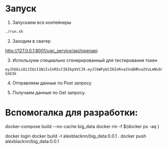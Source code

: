 # Запуск

1. Запускаем все контейнеры 
```bash
./run.sh
```

2. Заходим в свагер

http://127.0.0.1:8001/ugc_service/api/openapi 

3. Используем специально сгенерированный для тестирования токен
```
eyJhbGciOiJIUzI1NiIsInR5cCI6IkpXVCJ9.eyJlbWFpbCI6InRva2VuQHRva2VuLmNvbSIsImlhdCI6MTY4NDMyNzY2Ny4wMzE5ODYsImV4cCI6MTcxNTg2NzY2Ny4wMzE5ODMxLCJ0eXBlIjoiYWNjZXNzIiwicm9sZSI6ImFkbWluIn0.s6Wqw1DB_g3CKxGEptD3oD13vDTQBHbNHmoEk-GXX3k
```

4. Отправляем данные по Post запросу

5. Получаем данные по Get запросу.



# Вспомогалка для разработки:
docker-compose build --no-cache big_data
docker rm -f $(docker ps -aq )

docker login
docker build -t alexblacknn/big_data:0.0.1 .
docker push alexblacknn/big_data:0.0.1

